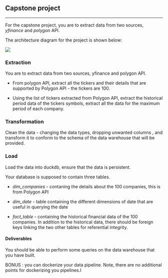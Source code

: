 ## Capstone project

---

For the capstone project, you are to extract data from two sources, *yfinance* and *polygon* API.

The architecture diagram for the project is shown below:

![](/home/c99/Desktop/data-projects/phx-etl-workshop/capstone-project/capstone-project-architecture.png)

### Extraction

You are to extract data from two sources, yfinance and polygon API.

- From polygon API, extract all the tickers and their details that are supported by Polygon API - the tickers are 100.

- Using the list of tickers extracted from Polygon API, extract the historical period data of the tickers symbols, extract all the data for the maximum period of each company.

### Transformation

Clean the data - changing the data types, dropping unwanted columns , and transform it to conform to the schema of the data warehouse that will be provided.

### Load

Load the data into duckdb, ensure that the data is persistent.

Your database is supposed to contain three tables. 

- *dim_companies* - contaning the details about the 100 companies, this is from Polygon API

- *dim_date* - table containing the different dimensions of date that are useful in querying the date

- *fact_table* - containing the historical financial data of the 100 companies. In addition to the historical data, there should be foreign keys linking the two other tables for referential integrity.

#### Deliverables

You should be able to perform some queries on the data warehouse that you have built.

BONUS : you can dockerize your data pipeline. Note, there are no additional points for dockerizing you pipelines.I
